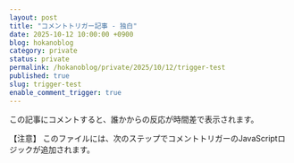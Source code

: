```yaml
---
layout: post
title: "コメントトリガー記事 - 独白"
date: 2025-10-12 10:00:00 +0900
blog: hokanoblog
category: private
status: private
permalink: /hokanoblog/private/2025/10/12/trigger-test
published: true
slug: trigger-test
enable_comment_trigger: true
---
```

この記事にコメントすると、誰かからの反応が時間差で表示されます。

【注意】 このファイルには、次のステップでコメントトリガーのJavaScriptロジックが追加されます。